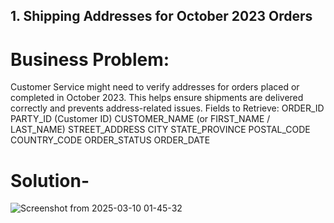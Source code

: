 ## 1. Shipping Addresses for October 2023 Orders
# Business Problem:
Customer Service might need to verify addresses for orders placed or completed in October 2023. This helps ensure shipments are delivered correctly and prevents address-related issues.
Fields to Retrieve:
ORDER_ID
PARTY_ID (Customer ID)
CUSTOMER_NAME (or FIRST_NAME / LAST_NAME)
STREET_ADDRESS
CITY
STATE_PROVINCE
POSTAL_CODE
COUNTRY_CODE
ORDER_STATUS
ORDER_DATE
# Solution-

![Screenshot from 2025-03-10 01-45-32](https://github.com/user-attachments/assets/3fc8f77a-a3b7-4c37-8608-f12da909e806)
